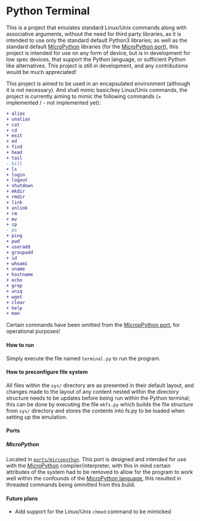 # Python Terminal
This is a project that emulates standard Linux/Unix commands along with associative arguments, without the need for third party libraries, as it is intended to use only the standard default Python3 libraries; as well as the standard default [MicroPython](https://micropython.org/) libraries (for the [MicroPython port](ports/micropython/)), this project is intended for use on any form of device, but is in development for low spec devices, that support the Python language, or sufficient Python like alternatives. This project is still in development, and any contributions would be much appreciated!

This project is aimed to be used in an encapsulated environment (although it is not necessary). And shall mimic basic/key Linux/Unix commands, the project is currently aiming to mimic the following commands (+ implemented / - not implemented yet):
 ```diff
 + alias
 + unalias
 + cat 
 + cd
 + exit
 + ed
 + find
 + head
 + tail
 - kill
 + ls
 + login
 + logout
 + shutdown
 + mkdir
 + rmdir
 + link
 + unlink
 + rm
 + mv
 + cp
 - ps
 + ping
 + pwd
 + useradd
 + groupadd
 + id
 + whoami
 + uname
 + hostname
 + echo
 + grep
 + uniq
 + wget
 + clear
 + help
 + man
 ```
Certain commands have been omitted from the [MicropPython port](ports/micropython/), for operational purposes!

#### How to run
Simply execute the file named ```terminal.py``` to run the program.

#### How to preconfigure file system
All files within the ```sys/``` directory are as presented in their default layout, and changes made to the layout of any content nested within the directory structure needs to be updates before being run within the Python terminal; this can be done by executing the file ```mkfs.py``` which builds the file structure from ```sys/``` directory and stores the contents into fs.py to be loaded when setting up the emulation.

#### Ports
##### MicroPython
Located in [```ports/mircopython```](ports/micropython). This port is designed and intended for use with the [MicroPython](https://micropython.org/) compiler/interpreter, with this in mind certain attributes of the system had to be removed to allow for the program to work well within the confounds of the [MicroPython language](https://docs.micropython.org/en/latest/reference/index.html), this resulted in threaded commands being ommitted from this build.

#### Future plans
* Add support for the Linux/Unix `chmod` command to be mimicked
